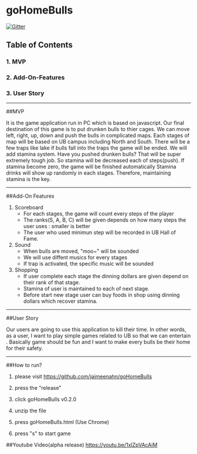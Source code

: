 # goHomeBulls

[![Gitter](https://badges.gitter.im/Join%20Chat.svg)](https://gitter.im/goHomeBulls/Lobby?utm_source=share-link&utm_medium=link&utm_campaign=share-link?utm_source=badge&utm_medium=badge&utm_campaign=pr-badge&utm_content=badge)

## Table of Contents 
### 1. MVP
### 2. Add-On-Features
### 3. User Story

***

##MVP

It is the game application run in PC which is based on javascript. 
Our final destination of this game is to put drunken bulls to thier cages.
We can move left, right, up, down and push the bulls in complicated maps.
Each stages of map will be based on UB campus including North and South. 
There will be a few traps like lake if bulls fall into the traps the game will be ended.
We will add stamina system.
Have you pushed drunken bulls?
That will be super extremely tough job. So stamina will be decreased each of steps(push).
If stamina become zero, the game will be finished automatically
Stamina drinks will show up randomly in each stages.
Therefore, maintaining stamina is the key.

***

##Add-On Features
1. Scoreboard
	- For each stages, the game will count every steps of the player
	- The ranks(S, A, B, C) will be given depends on how many steps the user uses : smaller is better
	- The user who used minimun step will be recorded in UB Hall of Fame. 
2. Sound
	- When bulls are moved, "moo~" will be sounded
	- We will use diffent musics for every stages
	- If trap is activated, the specific music will be sounded	
3. Shopping
	- If user complete each stage the dinning dollars are given depend on their rank of that stage.
	- Stamina of user is maintained to each of next stage.
	- Before start new stage user can buy foods in shop using dinning dollars which recover stamina. 

***

##User Story

Our users are going to use this application to kill their time.
In other words, as a user, I want to play simple games related to UB so that we can entertain .
Basically game should be fun and I want to make every bulls be their home for their safety.

***

##How to run?

1. please visit https://github.com/jaimeenahn/goHomeBulls

2. press the "release"

3. click goHomeBulls v0.2.0 

4. unzip the file 

5. press goHomeBulls.html (Use Chrome)

6. press "s" to start game

##Youtube Video(alpha release)
https://youtu.be/1xIZpVAcAiM
